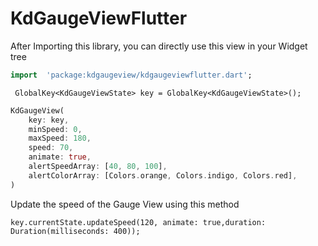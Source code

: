 # KdGaugeViewFlutter

After Importing this library, you can directly use this view in your Widget tree

```dart
import  'package:kdgaugeview/kdgaugeviewflutter.dart';
```

```
 GlobalKey<KdGaugeViewState> key = GlobalKey<KdGaugeViewState>();
```

```dart
KdGaugeView(
    key: key,
    minSpeed: 0,
    maxSpeed: 180,
    speed: 70,
    animate: true,
    alertSpeedArray: [40, 80, 100],
    alertColorArray: [Colors.orange, Colors.indigo, Colors.red],
)
```
Update the speed of the Gauge View using this method

```
key.currentState.updateSpeed(120, animate: true,duration: Duration(milliseconds: 400));
```